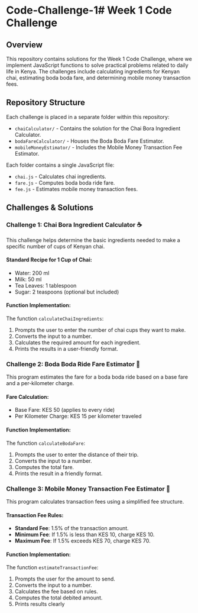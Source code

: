 # Code-Challenge-1# Week 1 Code Challenge

## Overview
This repository contains solutions for the Week 1 Code Challenge, where we implement JavaScript functions to solve practical problems related to daily life in Kenya. The challenges include calculating ingredients for Kenyan chai, estimating boda boda fare, and determining mobile money transaction fees.

## Repository Structure
Each challenge is placed in a separate folder within this repository:
- `chaiCalculator/` - Contains the solution for the Chai Bora Ingredient Calculator.
- `bodaFareCalculator/` - Houses the Boda Boda Fare Estimator.
- `mobileMoneyEstimator/` - Includes the Mobile Money Transaction Fee Estimator.

Each folder contains a single JavaScript file:
- `chai.js` - Calculates chai ingredients.
- `fare.js` - Computes boda boda ride fare.
- `fee.js` - Estimates mobile money transaction fees.

## Challenges & Solutions

### Challenge 1: Chai Bora Ingredient Calculator ☕
This challenge helps determine the basic ingredients needed to make a specific number of cups of Kenyan chai.

#### Standard Recipe for 1 Cup of Chai:
- Water: 200 ml
- Milk: 50 ml
- Tea Leaves: 1 tablespoon
- Sugar: 2 teaspoons (optional but included)

#### Function Implementation:
The function `calculateChaiIngredients`:
1. Prompts the user to enter the number of chai cups they want to make.
2. Converts the input to a number.
3. Calculates the required amount for each ingredient.
4. Prints the results in a user-friendly format.

### Challenge 2: Boda Boda Ride Fare Estimator 🛵
This program estimates the fare for a boda boda ride based on a base fare and a per-kilometer charge.

#### Fare Calculation:
- Base Fare: KES 50 (applies to every ride)
- Per Kilometer Charge: KES 15 per kilometer traveled

#### Function Implementation:
The function `calculateBodaFare`:
1. Prompts the user to enter the distance of their trip.
2. Converts the input to a number.
3. Computes the total fare.
4. Prints the result in a friendly format.

### Challenge 3: Mobile Money Transaction Fee Estimator 📱
This program calculates transaction fees using a simplified fee structure.

#### Transaction Fee Rules:
- **Standard Fee**: 1.5% of the transaction amount.
- **Minimum Fee**: If 1.5% is less than KES 10, charge KES 10.
- **Maximum Fee**: If 1.5% exceeds KES 70, charge KES 70.

#### Function Implementation:
The function `estimateTransactionFee`:
1. Prompts the user for the amount to send.
2. Converts the input to a number.
3. Calculates the fee based on rules.
4. Computes the total debited amount.
5. Prints results clearly